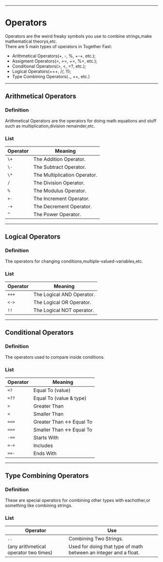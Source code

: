 ***
# Operators
Operators are the weird freaky symbols you use to combine strings,make mathematical theorys,etc.\
There are 5 main types of operators in Together Fast:
* Arithmetical Operators(+, -, %, +-+, etc.);
* Assigment Operators(=, ==, +=, %=, etc.);
* Conditional Operators(>, <, =?, etc.);
* Logical Operators(+++, //, !!);
* Type Combining Operators(.., ++, etc.)
***
## Arithmetical Operators
### Definition
Arithmetical Operators are the operators for doing math equations and stuff such as multiplication,division remainder,etc.
### List
 Operator | Meaning
 --- | ---
 `\+` | The Addition Operator.
 `\-` | The Subtract Operator.
 `\*` | The Multiplication Operator.
 `/` | The Division Operator.
 `%` | The Modulus Operator.
 `+-` | The Increment Operator.
 `-+` | The Decrement Operator.
 `^` | The Power Operator.
 ***
 ## Logical Operators
 ### Definition
 The operators for changing conditions,multiple-valued-variables,etc.
 ### List
 Operator | Meaning
 --- | ---
 `+++` | The Logical AND Operator.
 `<->` | The Logical OR Operator.
 `!!` | The Logical NOT operator.
 ***
 ## Conditional Operators
 ### Definition
 The operators used to compare inside conditions.
 ### List
 Operator | Meaning
 --- | ---
 `=?` | Equal To (value)
 `=??` | Equal To (value & type)
 `>` | Greater Than
 `<` | Smaller Than
 `=<=` | Greater Than <-> Equal To
 `=>=` | Smaller Than <-> Equal To
 `-==` | Starts With
 `=-=` | Includes
 `==-` | Ends With
 ***
 ## Type Combining Operators
 ### Definition
 These are special operators for combining other types with eachother,or something like combining strings.
 ### List
 Operator | Use
 --- | ---
 `..` | Combining Two Strings.
 (any arithmetical operator two times) | Used for doing that type of math between an integer and a float.
 
 
 
 
 
